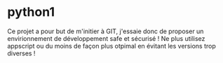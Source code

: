 # python1

Ce projet a pour but de m'initier à GIT, j'essaie donc de proposer un envirionnement de développement safe et sécurisé ! Ne plus utilisez appscript ou du moins de façon plus otpimal en évitant les versions trop diverses ! 
